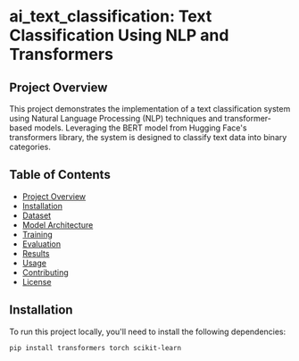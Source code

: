 # ai_text_classification: Text Classification Using NLP and Transformers

## Project Overview
This project demonstrates the implementation of a text classification system using Natural Language Processing (NLP) techniques and transformer-based models. Leveraging the BERT model from Hugging Face's transformers library, the system is designed to classify text data into binary categories.

## Table of Contents
- [Project Overview](#project-overview)
- [Installation](#installation)
- [Dataset](#dataset)
- [Model Architecture](#model-architecture)
- [Training](#training)
- [Evaluation](#evaluation)
- [Results](#results)
- [Usage](#usage)
- [Contributing](#contributing)
- [License](#license)

## Installation
To run this project locally, you'll need to install the following dependencies:

```bash
pip install transformers torch scikit-learn
